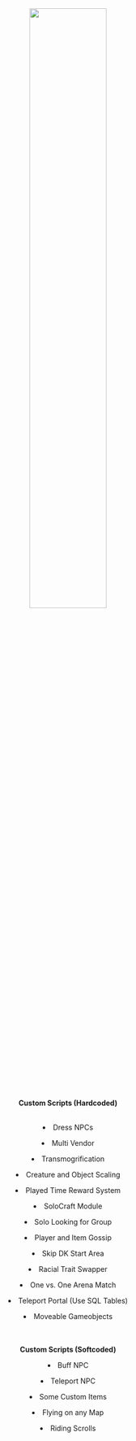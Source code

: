 <div align="center">
<img src="https://raw.githubusercontent.com/ZON3DEV/TC335_Custom/master/doc/Images/TC_Logo.png" width=55%></img></div>
<div align ="center"><b>Custom Scripts (Hardcoded)</b></div>
<br>
<div align ="center"><p><li>Dress NPCs</li></p>
<p><li>Multi Vendor</li></p>
<p><li>Transmogrification</li></p>
<p><li>Creature and Object Scaling</li></p>
<p><li>Played Time Reward System</li></p>
<p><li>SoloCraft Module</li></p>
<p><li>Solo Looking for Group</li></p>
<p><li>Player and Item Gossip</li></p>
<p><li>Skip DK Start Area</li></p>
<p><li>Racial Trait Swapper</li></p>
<p><li>One vs. One Arena Match</li></p>
<p><li>Teleport Portal (Use SQL Tables)</li></p>   
<p><li>Moveable Gameobjects</li></p>        
<br>
<br>
<b>Custom Scripts (Softcoded)</b>
<br>
<p><li>Buff NPC</li></p>
<p><li>Teleport NPC</li></p>
<p><li>Some Custom Items</p></li>
<p><li>Flying on any Map</p></li>
<p><li>Riding Scrolls</p></li>
</div>
